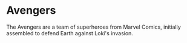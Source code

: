# Avengers

The Avengers are a team of superheroes from Marvel Comics, initially assembled to defend Earth against Loki's invasion.
